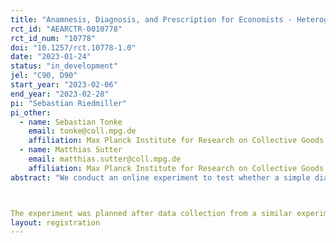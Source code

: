 ```yaml
---
title: "Anamnesis, Diagnosis, and Prescription for Economists - Heterogenous Treatment Effects"
rct_id: "AEARCTR-0010778"
rct_id_num: "10778"
doi: "10.1257/rct.10778-1.0"
date: "2023-01-24"
status: "in_development"
jel: "C90, D90"
start_year: "2023-02-06"
end_year: "2023-02-28"
pi: "Sebastian Riedmiller"
pi_other:
  - name: Sebastian Tonke
    email: tonke@coll.mpg.de
    affiliation: Max Planck Institute for Research on Collective Goods
  - name: Matthias Sutter
    email: matthias.sutter@coll.mpg.de
    affiliation: Max Planck Institute for Research on Collective Goods
abstract: "We conduct an online experiment to test whether a simple diagnostic survey framework can predict when interventions are likely to succeed and when they are likely to fail to change behavior. Using a real-effort task, we induce three types of environments (contexts) in which there is a behavioral barrier to "optimal" behavior: (i) Lack of awareness, (ii) lack of intention, and (iii) failure to implement the intended choice. For each of these environments, we then test the effectiveness of three types of interventions that are commonly used to address the behavioral barriers (reminders, incentives, simplification). Using a within-subject design, we study whether our diagnostic questions predict treatment effects on the individual level.

The experiment was planned after data collection from a similar experiment using a between-subject design to show that the effectiveness of an intervention depends on the underlying environment and to study the average predictability of the diagnostic survey. The link to the preregistration of the original experiment's preregistration is provided below."
layout: registration
---
```


